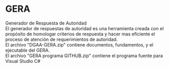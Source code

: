 # GERA
Generador de Respuesta de Autoridad\
El generador de respuestas de autoridad es una herramienta creada con el propósito de homologar criterios de respuesta y hacer mas eficiente el proceso de atención de requerimientos de autoridad.\
El archivo "DGAA-GERA.zip" contiene documentos, fundamentos, y el ejecutable del GERA.\
El archivo "GERA programa GITHUB.zip" contiene el programa fuente para Visual Studio C#
